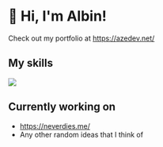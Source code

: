 # 👋 Hi, I'm Albin!

Check out my portfolio at https://azedev.net/

## My skills
[![](https://skillicons.dev/icons?i=js,ts,html,css,c,cpp,java,rust,python,cs,unity)](https://azedev.net)

## Currently working on
- https://neverdies.me/
- Any other random ideas that I think of
